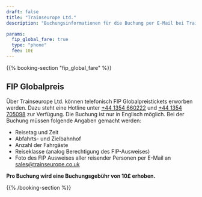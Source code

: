 ```yaml
---
draft: false
title: "Trainseurope Ltd."
description: "Buchungsinformationen für die Buchung per E-Mail bei Trainseurope Ltd."

params:
  fip_global_fare: true
  type: "phone"
  fee: 10£
---
```


{{% booking-section "fip_global_fare" %}}

## FIP Globalpreis

Über Trainseurope Ltd. können telefonisch FIP Globalpreistickets erworben werden. Dazu steht eine Hotline unter [+44 1354 660222](tel:+441354660222) und [+44 1354 705098](tel:+441354705098) zur Verfügung. Die Buchung ist nur in Englisch möglich. Bei der Buchung müssen folgende Angaben gemacht werden:

- Reisetag und Zeit
- Abfahrts- und Zielbahnhof
- Anzahl der Fahrgäste
- Reiseklasse (analog Berechtigung des FIP-Ausweises)
- Foto des FIP Ausweises aller reisender Personen per E-Mail an [sales@trainseurope.co.uk](mailto:sales@trainseurope.co.uk)

**Pro Buchung wird eine Buchungsgebühr von 10£ erhoben.**

{{% /booking-section %}}
